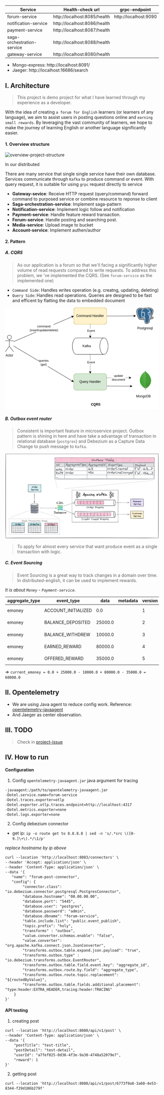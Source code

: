 | Service                    | Health-check url             | grpc-endpoint         |
|----------------------------|------------------------------|-----------------------|
| forum-service              | http://localhost:8085/health | http://localhost:9090 |
| notification-service       | http://localhost:8086/health |                       |
| payment-service            | http://localhost:8087/health |                       |
| saga-orchestration-service | http://localhost:8088/health |                       |
| gateway-service            | http://localhost:8080/health |                       |

- Mongo-express: http://localhost:8091/
- Jaeger: http://localhost:16686/search


## I. Architecture

> This project is demo project for what I have learned through my experience as a developer.

With the idea of creating `a forum for English` learners (or learners of any language), we aim to assist users in posting questions online and `earning small rewards`. By leveraging the vast community of learners, we hope to make the journey of learning English or another language significantly easier.

 
#### 1. Overview structure

![overview-project-structure](./z-docs/overview-project-structure.png)

In our distributed

There are many service that single single service have their own database. Services communicate through `Kafka` to produce command or event. With query request, it is suitable for using `grpc` request directly to service

- **Gateway-sevice**: Receive HTTP request (query/command) forward command to purposed service or combine resource to reponse to client
- **Saga-orchestration-service**: Implement saga-pattern
- **Notification-service**: Implement logic follow and notification
- **Payment-service**: Handle feature reward transaction.
- **Forum-service**: Handle posting and searching post.
- **Media-service**: Upload image to bucket
- **Account-service**: Implement authen/author

#### 2. Pattern

##### A. CQRS

> As our application is a forum so that we'll facing a significantly higher volume of read requests compared to write requests. To address this problem, we 've implemented the CQRS. (See `forum-service` as the implemented one)

- `Command Side`: Handles writes operation (e.g. creatng, updating, deleting)
- `Query Side`: Handles read operations. Queries  are designed to be fast and efficent by flatting the data to embedded document

![sqrs-forum](./z-docs/microservice_in_actions-[distributed-english]forum-cqrs.drawio.png)

##### B. Outbox event router

> Consistent is important feature in microservice project. Outbox pattern is shining in here and have take a advantage of transaction in relational database (`postgres`) and Debezium as a Capture Data Change to push message to `Kafka`.


![outbox-example](./core-outbox/outbox-overview.png)

> To apply for almost every service that want produce event as a single transaction with logic.

##### C. Event Sourcing

> Event Sourcing is a great way to track changes in a domain over time. In distributed-english, it can be used to implement rewards.

*It is about `Money` - `Payment-service`.*

| aggregate_type | event_type           | data    | metadata | version | timestamp               |
|----------------|----------------------|---------|----------|---------|-------------------------|
| emoney         | ACCOUNT_INITIALIZED  | 0.0     |          | 1       | 2024‑08‑25 17:45:30.005 |
| emoney         | BALANCE_DEPOSITED    | 25000.0 |          | 2       | 2024‑08‑26 20:45:30.005 |
| emoney         | BALANCE_WITHDREW     | 10000.0 |          | 3       | 2024‑08‑27 08:26:28.005 |
| emoney         | EARNED_REWARD        | 80000.0 |          | 4       | 2024‑08‑28 17:45:30.005 |
| emoney         | OFFERED_REWARD       | 35000.0 |          | 5       | 2024‑08‑28 18:45:30.005 |

=> `current_emoney = 0.0 + 25000.0 - 10000.0 + 80000.0 - 35000.0 = 60000.0`


## II. Opentelemetry

- We are using Java agent to reduce config work. Reference: [opentelemetry-javaagent](https://github.com/open-telemetry/opentelemetry-java-instrumentation)
- And Jaeger as center observation.

## III. TODO

 > Check in [project-issue](https://github.com/linhcongchua/distributed-english/issues)

## IV. How to run

#### Configuration

1. Config `opentelemetry-javaagent.jar` java argument for tracing

```
-javaagent:/path/to/opentelemetry-javaagent.jar
-Dotel.service.name=forum-service
-Dotel.traces.exporter=otlp
-Dotel.exporter.otlp.traces.endpoint=http://localhost:4317
-Dotel.metrics.exporter=none
-Dotel.logs.exporter=none
```

2. Config debezium connector

+ get ip: `ip -o route get to 8.8.8.8 | sed -n 's/.*src \([0-9.]\+\).*/\1/p'`

_replace hostname by ip above_
```shell
curl --location 'http://localhost:8083/connectors' \
--header 'Accept: application/json' \
--header 'Content-Type: application/json' \
--data '{
   "name": "forum-post-connector",
   "config": {
        "connector.class": "io.debezium.connector.postgresql.PostgresConnector",
        "database.hostname": "00.00.00.00",
        "database.port": "5445",
        "database.user": "postgres",
        "database.password": "admin",
        "database.dbname": "forum-service",
        "table.include.list": "public.event_publish",
        "topic.prefix": "holy",
        "transforms" : "outbox",
        "value.converter.schemas.enable": "false",
        "value.converter": "org.apache.kafka.connect.json.JsonConverter",
        "transforms.outbox.table.expand.json.payload": "true",
        "transforms.outbox.type" : "io.debezium.transforms.outbox.EventRouter",
        "transforms.outbox.table.field.event.key": "aggregate_id",
        "transforms.outbox.route.by.field": "aggregate_type",
        "transforms.outbox.route.topic.replacement": "${routedByValue}",
        "transforms.outbox.table.fields.additional.placement": "type:header:EXTRA_HEADER,tracing:header:TRACING"
    }
}'
```
#### API testing

1. creating post

```
curl --location 'http://localhost:8080/api/v1/post' \
--header 'Content-Type: application/json' \
--data '{
    "postTitle": "test-title",
    "postDetail": "test-detail",
    "userId": "a7fef025-0d36-4f3e-9a30-4748a52079e7",
    "reward": 1
}'
```

2. getting post
```
curl --location 'http://localhost:8080/api/v1/post/6773f9a8-3a60-4e53-8344-f29d106b279f'
```